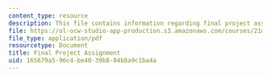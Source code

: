 ```yaml
---
content_type: resource
description: This file contains information regarding final project assignment.
file: https://ol-ocw-studio-app-production.s3.amazonaws.com/courses/21m-289-islam-media-spring-2015/165679a596c4be4039b804b8a9c1ba4a_MIT21M_289S15_proj_final.pdf
file_type: application/pdf
resourcetype: Document
title: Final Project Assignment
uid: 165679a5-96c4-be40-39b8-04b8a9c1ba4a
---
```

